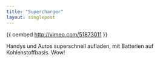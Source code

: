 ```yaml
---
title: "Supercharger"
layout: singlepost
---
```


{{ oembed http://vimeo.com/51873011 }}

Handys und Autos superschnell aufladen, mit Batterien auf Kohlenstoffbasis. Wow!